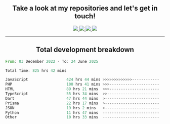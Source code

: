 <h2 align="center">
  Take a look at my repositories and let's get in touch!
</h2>
<p align="center">
  <a href="https://www.instagram.com/rayhanarkan?igsh=MXM3dHhmMTZ3ZWVsaA==">
    <img src="https://img.icons8.com/material-outlined/30/689d6a/instagram.png"/>
  </a>
  <a href="https://www.linkedin.com/in/rayhanarkan/">
    <img src="https://img.icons8.com/material-outlined/30/689d6a/linkedin.png"/>
  </a>
  <a href="">
    <img src="https://img.icons8.com/material-outlined/30/689d6a/geography.png"/>
  </a>
  <a href="mailto:rayhanarkan30@gmail.com">
    <img src="https://img.icons8.com/material-outlined/30/689d6a/email.png"/>
  </a>
</p>

---

<h2 align="center">Total development breakdown</h2>

<p align="center">
<!--START_SECTION:waka-->

```rust
From: 03 December 2022 - To: 24 June 2025

Total Time: 825 hrs 42 mins

JavaScript                 424 hrs 44 mins >>>>>>>>>>>>>------------   51.44 %
PHP                        100 hrs 41 mins >>>----------------------   12.19 %
HTML                       89 hrs 21 mins  >>>----------------------   10.82 %
TypeScript                 55 hrs 34 mins  >>-----------------------   06.73 %
Dart                       47 hrs 44 mins  >------------------------   05.78 %
Prisma                     22 hrs 17 mins  >------------------------   02.70 %
JSON                       19 hrs 2 mins   >------------------------   02.31 %
Python                     11 hrs 47 mins  -------------------------   01.43 %
Other                      10 hrs 33 mins  -------------------------   01.28 %
```

<!--END_SECTION:waka-->
</p>
